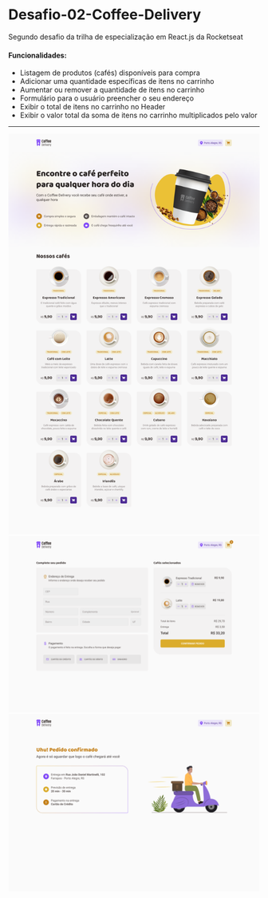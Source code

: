 # Desafio-02-Coffee-Delivery
 Segundo desafio da trilha de especialização em React.js da Rocketseat
<h4>Funcionalidades:</h4>
<ul>
<li>Listagem de produtos (cafés) disponíveis para compra</li>
<li>Adicionar uma quantidade específicas de itens no carrinho</li>
<li>Aumentar ou remover a quantidade de itens no carrinho</li>
<li>Formulário para o usuário preencher o seu endereço</li>
<li>Exibir o total de itens no carrinho no Header</li>
<li>Exibir o valor total da soma de itens no carrinho multiplicados pelo valor </li>
 </ul>
 <hr />
<img src="https://github.com/LuizaFerri/Desafio-02-Coffee-Delivery/blob/main/Coffee%20Delivery%20-%20Home.png" />
<img src="https://github.com/LuizaFerri/Desafio-02-Coffee-Delivery/blob/main/Coffee%20Delivery%20-%20Checkout.png" />
<img src="https://github.com/LuizaFerri/Desafio-02-Coffee-Delivery/blob/main/Coffee%20Delivery%20-%20Success.png" />
